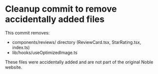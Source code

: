 # Cleanup commit to remove accidentally added files

This commit removes:
- components/reviews/ directory (ReviewCard.tsx, StarRating.tsx, index.ts)
- lib/hooks/useOptimizedImage.ts

These files were accidentally added and are not part of the original Noble website.

